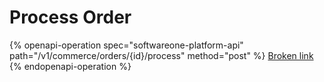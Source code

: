# Process Order

{% openapi-operation spec="softwareone-platform-api" path="/v1/commerce/orders/{id}/process" method="post" %}
[Broken link](broken-reference)
{% endopenapi-operation %}
